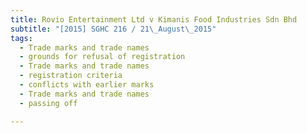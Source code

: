 ```yaml
---
title: Rovio Entertainment Ltd v Kimanis Food Industries Sdn Bhd 
subtitle: "[2015] SGHC 216 / 21\_August\_2015"
tags:
  - Trade marks and trade names
  - grounds for refusal of registration
  - Trade marks and trade names
  - registration criteria
  - conflicts with earlier marks
  - Trade marks and trade names
  - passing off

---
```


